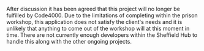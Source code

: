 After discussion it has been agreed that this project will no longer be fulfilled by Code4000. Due to the limitations of completing within the prison workshop, this application does not satisfy the client's needs and it is unlikely that anything to come out of the workshop will at this moment in time. There are not currently enough developers within the Sheffield Hub to handle this along with the other ongoing projects.
